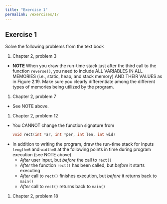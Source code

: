 ```yaml
---
title: "Exercise 1"
permalink: /exercises/1/
---
```


## Exercise 1

Solve the following problems from the text book

1. Chapter 2, problem 3
  * **NOTE** When you draw the run-time stack just after the third call to the
    function `reverse()`, you need to include ALL VARIABLES IN ALL MEMORIES
    (i.e., static, heap, and stack memory) AND THEIR VALUES as in Figure 2.19.
    Make sure you clearly differentiate among the different types of memories
    being utilized by the program.

1. Chapter 2, problem 7
  * See NOTE above.

1. Chapter 2, problem 12
  * You CANNOT change the function signature from
    ```c
    void rect(int *ar, int *per, int len, int wid)
    ```
  * In addition to writing the program, draw the run-time stack for inputs
    `length=6` and `width=8` at the following points in time during
    program execution (see NOTE above)
    * *After* user input, but *before* the call to `rect()`
    * *After* the function `rect()` has been called, but *before* it starts
      executing
    * *After* call to `rect()` finishes execution, but *before* it
      returns back to `main()`
    * *After* call to `rect()` returns back to `main()`

1. Chapter 2, problem 18
